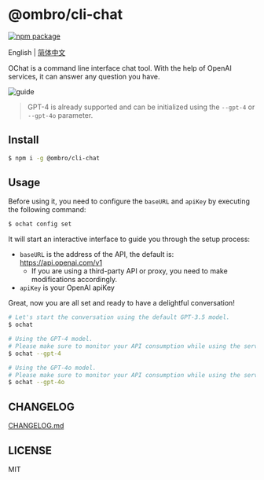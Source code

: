 # @ombro/cli-chat

[![npm package](https://badgen.net/npm/v/@ombro/cli-chat)](https://npmjs.com/package/@ombro/cli-chat)

English | [简体中文](./README_zh.md)

OChat is a command line interface chat tool. With the help of OpenAI services, it can answer any question you have.

![guide](https://cdn.jsdelivr.net/gh/cphayim/oss@main/images/2024/03/20/010945Yxy2YJ.gif)

> GPT-4 is already supported and can be initialized using the `--gpt-4` or `--gpt-4o` parameter.

## Install

```sh
$ npm i -g @ombro/cli-chat
```

## Usage

Before using it, you need to configure the `baseURL` and `apiKey` by executing the following command:

```sh
$ ochat config set
```

It will start an interactive interface to guide you through the setup process:

- `baseURL` is the address of the API, the default is: https://api.openai.com/v1
  - If you are using a third-party API or proxy, you need to make modifications accordingly.
- `apiKey` is your OpenAI apiKey

Great, now you are all set and ready to have a delightful conversation!

```sh
# Let's start the conversation using the default GPT-3.5 model.
$ ochat

# Using the GPT-4 model.
# Please make sure to monitor your API consumption while using the service.
$ ochat --gpt-4

# Using the GPT-4o model.
# Please make sure to monitor your API consumption while using the service.
$ ochat --gpt-4o
```

## CHANGELOG

[CHANGELOG.md](./CHANGELOG.md)

## LICENSE

MIT
